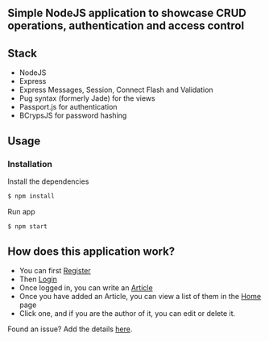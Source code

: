 ## Simple NodeJS application to showcase CRUD operations, authentication and access control

## Stack
- NodeJS
- Express
- Express Messages, Session, Connect Flash and Validation
- Pug syntax (formerly Jade) for the views
- Passport.js for authentication
- BCrypsJS for password hashing

## Usage


### Installation

Install the dependencies

```sh
$ npm install
```
Run app

```sh
$ npm start
```

## How does this application work?
- You can first [Register](https://hidden-fjord-82180.herokuapp.com/users/register)
- Then [Login](https://hidden-fjord-82180.herokuapp.com/users/login)
- Once logged in, you can write an [Article](https://hidden-fjord-82180.herokuapp.com/articles/add)
- Once you have added an Article, you can view a list of them in the [Home](https://hidden-fjord-82180.herokuapp.com/) page
- Click one, and if you are the author of it, you can edit or delete it.

Found an issue? Add the details [here](https://github.com/lalongooo/node-course/issues/new).
